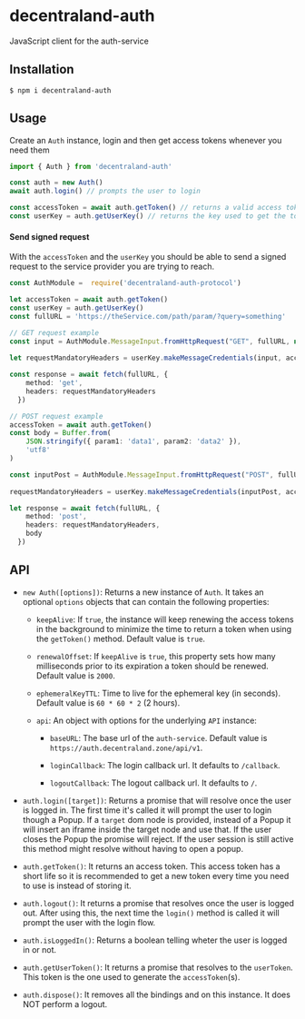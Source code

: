 # decentraland-auth

JavaScript client for the auth-service

## Installation

```
$ npm i decentraland-auth
```

## Usage

Create an `Auth` instance, login and then get access tokens whenever you need them

```ts
import { Auth } from 'decentraland-auth'

const auth = new Auth()
await auth.login() // prompts the user to login

const accessToken = await auth.getToken() // returns a valid access token
const userKey = auth.getUserKey() // returns the key used to get the token
```

#### Send signed request

With the `accessToken` and the `userKey` you should be able to send a signed request to the service provider you are trying to reach.

```ts
const AuthModule =  require('decentraland-auth-protocol')

let accessToken = await auth.getToken()
const userKey = auth.getUserKey()
const fullURL = 'https://theService.com/path/param/?query=something'

// GET request example
const input = AuthModule.MessageInput.fromHttpRequest("GET", fullURL, null)
  
let requestMandatoryHeaders = userKey.makeMessageCredentials(input, accessToken)

const response = await fetch(fullURL, {
    method: 'get',
    headers: requestMandatoryHeaders
  })

// POST request example
accessToken = await auth.getToken()
const body = Buffer.from(
    JSON.stringify({ param1: 'data1', param2: 'data2' }),
    'utf8'
)

const inputPost = AuthModule.MessageInput.fromHttpRequest("POST", fullURL, body)
  
requestMandatoryHeaders = userKey.makeMessageCredentials(inputPost, accessToken)

let response = await fetch(fullURL, {
    method: 'post',
    headers: requestMandatoryHeaders,
    body
  })
```

## API

- `new Auth([options])`: Returns a new instance of `Auth`. It takes an optional `options` objects that can contain the following properties:

  - `keepAlive`: If `true`, the instance will keep renewing the access tokens in the background to minimize the time to return a token when using the `getToken()` method. Default value is `true`.

  - `renewalOffset`: If `keepAlive` is `true`, this property sets how many milliseconds prior to its expiration a token should be renewed. Default value is `2000`.

  - `ephemeralKeyTTL`: Time to live for the ephemeral key (in seconds). Default value is `60 * 60 * 2` (2 hours).

  - `api`: An object with options for the underlying `API` instance:

    - `baseURL`: The base url of the `auth-service`. Default value is `https://auth.decentraland.zone/api/v1`.

    - `loginCallback`: The login callback url. It defaults to `/callback`.

    - `logoutCallback`: The logout callback url. It defaults to `/`.

- `auth.login([target])`: Returns a promise that will resolve once the user is logged in. The first time it's called it will prompt the user to login though a Popup. If a `target` dom node is provided, instead of a Popup it will insert an iframe inside the target node and use that. If the user closes the Popup the promise will reject. If the user session is still active this method might resolve without having to open a popup.

- `auth.getToken()`: It returns an access token. This access token has a short life so it is recommended to get a new token every time you need to use is instead of storing it.

- `auth.logout()`: It returns a promise that resolves once the user is logged out. After using this, the next time the `login()` method is called it will prompt the user with the login flow.

- `auth.isLoggedIn()`: Returns a boolean telling wheter the user is logged in or not.

- `auth.getUserToken()`: It returns a promise that resolves to the `userToken`. This token is the one used to generate the `accessToken`(s).

- `auth.dispose()`: It removes all the bindings and on this instance. It does NOT perform a logout.
